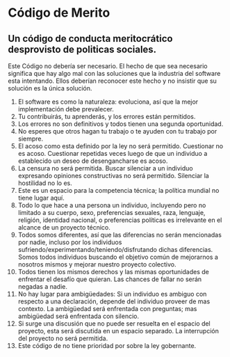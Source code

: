 # Código de Merito

## Un código de conducta meritocrático desprovisto de politicas sociales.

Este Código no debería ser necesario. El hecho de que sea necesario significa que hay algo mal con las soluciones que la industria del software esta intentando. Ellos deberían reconocer este hecho y no insistir que su solución es la única solución.

1. El software es como la naturaleza: evoluciona, así que la mejor implementación debe prevalecer.
2. Tu contribuirás, tu aprenderás, y los errores están permitidos.
3. Los errores no son definitivos y todos tienen una segunda oportunidad.
4. No esperes que otros hagan tu trabajo o te ayuden con tu trabajo por siempre.
5. El acoso como esta definido por la ley no será permitido. Cuestionar no es acoso. Cuestionar repetidas veces luego de que un individuo a establecido un deseo de desengancharse es acoso.
6. La censura no será permitida. Buscar silenciar a un individuo expresando opiniones constructivas no será permitido. Silenciar la hostilidad no lo es.
7. Este es un espacio para la competencia técnica; la política mundial no tiene lugar aquí.
8. Todo lo que hace a una persona un individuo, incluyendo pero no limitado a su cuerpo, sexo, preferencias sexuales, raza, lenguaje, religión, identidad nacional, o preferencias políticas es irrelevante en el alcance de un proyecto técnico.
9. Todos somos diferentes, así que las diferencias no serán mencionadas por nadie, incluso por los individuos sufriendo/experimentando/teniendo/disfrutando dichas diferencias. Somos todos individuos buscando el objetivo común de mejorarnos a nosotros mismos y mejorar nuestro proyecto colectivo.
10. Todos tienen los mismos derechos y las mismas oportunidades de enfrentar el desafío que quieran. Las chances de fallar no serán negadas a nadie.
11. No hay lugar para ambigüedades: Si un individuo es ambiguo con respecto a una declaración, depende del individuo proveer de mas contexto. La ambigüedad será enfrentada con preguntas; mas ambigüedad será enfrentada con silencio.
12. Si surge una discusión que no puede ser resuelta en el espacio del proyecto, esta será discutida en un espacio separado. La interrupción del proyecto no será permitida.
13. Este código de no tiene prioridad por sobre la ley gobernante.
